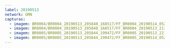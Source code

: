 ```yaml
---
label: 20190513
network: GMN
capturas:
  - imagem: BR0004/BR0004_20190513_205840_168517/FF_BR0004_20190514_052930_445_0611584.fits_maxpixel.jpg
  - imagem: BR0004/BR0004_20190513_205840_168517/FF_BR0004_20190513_213327_918_0041472.fits_maxpixel.jpg
  - imagem: BR0005/BR0005_20190513_205844_199472/FF_BR0005_20190513_221301_209_0083968.fits_maxpixel.jpg
  - imagem: BR0005/BR0005_20190513_205844_199472/FF_BR0005_20190514_052233_194_0567296.fits_maxpixel.jpg
---
```

